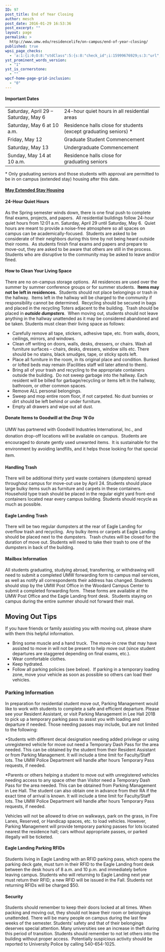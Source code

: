 ```yaml
---
ID: 97
post_title: End of Year Closing
author: mesch
post_date: 2016-01-29 16:53:36
post_excerpt: ""
layout: page
permalink: >
  http://www.umw.edu/residencelife/on-campus/end-of-year-closing/
published: true
wpsi_page_checks:
  - 'a:1:{i:0;O:8:"stdClass":5:{s:8:"check_id";i:15999676929;s:3:"url";s:63:"http://www.umw.edu/residencelife/on-campus/end-of-year-closing/";s:6:"status";s:8:"checking";s:6:"_links";O:8:"stdClass":1:{s:9:"pagecheck";s:65:"https://api.siteimprove.com/v1/sites/448702/pagecheck/15999676929";}s:4:"time";i:1457622402;}}'
yst_prominent_words_version:
  - "1"
yst_is_cornerstone:
  - ""
wpcf-home-page-grid-inclusion:
  - "0"
---
```

<h4>Important Dates</h4>
<table width="966">
<tbody>
<tr>
<td>Saturday, April 29 – Saturday, May 6</td>
<td>24-hour quiet hours in all residential areas</td>
</tr>
<tr>
<td>Saturday, May 6 at 10 a.m.</td>
<td>Residence halls close for students (except graduating seniors) *</td>
</tr>
<tr>
<td>Friday, May 12</td>
<td>Graduate Student Commencement</td>
</tr>
<tr>
<td>Saturday, May 13</td>
<td>Undergraduate Commencement</td>
</tr>
<tr>
<td>Sunday, May 14 at 10 a.m.</td>
<td>Residence halls close for graduating seniors</td>
</tr>
</tbody>
</table>
* Only graduating seniors and those students with approval are permitted to be in on campus (extended stay) housing after this date.
<h4><a href="http://students.umw.edu/residencelife/extendedhousing">May Extended Stay Housing</a></h4>
<h4>24-Hour Quiet Hours</h4>
As the Spring semester winds down, there is one final push to complete final exams, projects, and papers.  All residential buildings follow 24-hour quiet hours from 12:01 a.m. Saturday, April 29 until Saturday, May 6.  Quiet hours are meant to provide a noise-free atmosphere so all spaces on campus can be academically-focused.  Students are asked to be considerate of their neighbors during this time by not being heard outside their rooms.  As students finish final exams and papers and prepare to move-out, they are asked to be aware that others are still in the process. Students who are disruptive to the community may be asked to leave and/or fined.
<h4>How to Clean Your Living Space</h4>
There are no on-campus storage options.  All residences are used over the summer by summer conference groups or for summer students.  <strong>Items may not be left in residences.</strong>  Students should not place belongings or trash in the hallway.  Items left in the hallway will be charged to the community if responsibility cannot be determined.  Recycling should be secured in bags and placed in the recycling Toters adjacent to the building.  Trash should be placed in <strong><em>outside dumpsters</em></strong>.  When moving out, students should not leave anything in the hallway unattended as it may be considered abandoned and be taken. Students must clean their living space as follows:
<ul>
 	<li>Carefully remove all tape, stickers, adhesive tape, etc. from walls, doors, ceilings, mirrors, and windows.</li>
 	<li>Clean off writing on doors, walls, desks, dressers, or chairs. Wash all furniture surfaces – chairs, desks, dressers, window sills etc. There should be no stains, black smudges, tape, or sticky spots left.</li>
 	<li>Place all furniture in the room, in its original place and condition. Bunked or lofted beds may remain (Facilities staff will later attend to them).</li>
 	<li>Bring all of your trash and recycling to the appropriate containers outside the building.  Do not sweep garbage into the hallway. Each resident will be billed for garbage/recycling or items left in the hallway, bathroom, or other common spaces.</li>
 	<li>Remove ALL personal belongings.</li>
 	<li>Sweep and mop entire room floor, if not carpeted. No dust bunnies or dirt should be left behind or under furniture.</li>
 	<li>Empty all drawers and wipe out all dust.</li>
</ul>
<h4>Donate Items to Goodwill at the <em>Drop ‘N Go</em></h4>
<span style="line-height: 1.5">UMW has partnered with Goodwill Industries International, Inc., and donation drop-off locations will be available on campus.  Students are encouraged to donate gently used unwanted items.  It is sustainable for the environment by avoiding landfills, and it helps those looking for that special item.</span>
<h4>Handling Trash</h4>
There will be additional thirty yard waste containers (dumpsters) spread throughout campus for move-out use by April 24. Students should place large bulky items such as furniture and carpets in these containers.  Household type trash should be placed in the regular eight yard front-end containers located near every campus building. Students should recycle as much as possible.
<h4>Eagle Landing Trash</h4>
There will be two regular dumpsters at the rear of Eagle Landing for overflow trash and recycling.  Any bulky items or carpets at Eagle Landing should be placed next to the dumpsters.  <span class="s1">Trash chutes will be closed for the duration of move out. Students will need to take their trash to one of the dumpsters in back of the building.</span>
<h4>Mailbox Information</h4>
All students graduating, studying abroad, transferring, or withdrawing will need to submit a completed UMW forwarding form to campus mail services, as well as notify all correspondents their address has changed. Students should stop by the UMW Post Office in the Woodard Campus Center to submit a completed forwarding form.  These forms are available at the UMW Post Office and the Eagle Landing front desk.  Students staying on campus during the entire summer should not forward their mail.
<h2>Moving Out Tips</h2>
If you have friends or family assisting you with moving out, please share with them this helpful information.
<ul>
 	<li>Bring some muscle and a hand truck.  The move-in crew that may have assisted to move in will not be present to help move out (since student departures are staggered depending on final exams, etc.).</li>
 	<li>Wear comfortable clothes.</li>
 	<li>Keep hydrated.</li>
 	<li>Follow all parking policies (see below).  If parking in a temporary loading zone, move your vehicle as soon as possible so others can load their vehicles.</li>
</ul>
<h3>Parking Information</h3>
In preparation for residential student move out, Parking Management would like to work with students to complete a safe and efficient departure. Please see your Resident Assistant, or visit Parking Management in Lee Hall 201B to pick up a temporary parking pass to assist you with loading and departure if needed. Those needing passes may include, but are not limited to the following:

*Students with different decal designation needing added privilege or using unregistered vehicle for move out need a Temporary Dash Pass for the area needed. This can be obtained by the student from their Resident Assistant or from Parking Management. It will include a time limit for Faculty/Staff lots. The UMW Police Department will handle after hours Temporary Pass requests, if needed.

*Parents or others helping a student to move out with unregistered vehicles needing access to any space other than Visitor need a Temporary Dash Pass for the area needed. This can be obtained from Parking Management in Lee Hall. The student can also obtain one in advance from their RA if the exact time of arrival is known. It will include a time limit for Faculty/Staff lots. The UMW Police Department will handle after hours Temporary Pass requests, if needed.

Vehicles will not be allowed to drive on walkways, park on the grass, in Fire Lanes, Reserved, or Handicap spaces, etc. to load vehicles. However, Parking Management will provide temporary parking passes for lots located nearest the residence hall; cars without appropriate passes, or parked illegally will be ticketed.
<h4>Eagle Landing Parking RFIDs</h4>
Students living in Eagle Landing with an RFID parking pass, which opens the parking deck gate, must turn in their RFID to the Eagle Landing front desk between the desk hours of 8 a.m. and 10 p.m. and immediately before leaving campus. Students who will returning to Eagle Landing next year must return their RFID; a new RFID will be issued in the Fall. Students not returning RFIDs will be charged $50.
<h4><strong>Security</strong></h4>
Students should remember to keep their doors locked at all times. When packing and moving out, they should not leave their room or belongings unattended. There will be many people on campus during the last few weeks of the semester. Students’ safety and that of their belongings deserves special attention. Many universities see an increase in theft during this period of transition. Students should remember to not let others into the building without proper access.  Potentially suspicious activity should be reported to University Police by calling 540-654-1025.